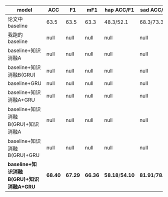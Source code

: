 |model|ACC|F1|mF1|hap ACC/F1|sad  ACC/F1|neu  ACC/F1|ang  ACC/F1|exc  ACC/F1|fru  ACC/F1|
|----|----|----|----|----|----|----|----|----|----|
|论文中baseline|63.5|63.5|63.3|48.3/52.1|68.3/73.3|61.6/58.4|57.5/61.9|68.1/69.7|**67.1**/62.3|
|我跑的baseline|null|null|null|null|null|null|null|null|null|
|baseline+知识消融A|null|null|null|null|null|null|null|null|null|
|baseline+知识消融B(GRU)|null|null|null|null|null|null|null|null|null|
|baseline+GRU|null|null|null|null|null|null|null|null|null|
|baseline+知识消融A+GRU|null|null|null|null|null|null|null|null|null|
|baseline+知识消融B(GRU)+知识消融A|null|null|null|null|null|null|null|null|null|
|baseline+知识消融B(GRU)+GRU|null|null|null|null|null|null|null|null|null|
|**baseline+知识消融B(GRU)+知识消融A+GRU**|**68.40**|**67.29**|**66.36**|**58.18**/**54.10**|**81.91**/**78.99**|**62.02**/**64.72**|**70.64**/**63.17**|**73.58**/**70.62**|64.09/**66.58**|

